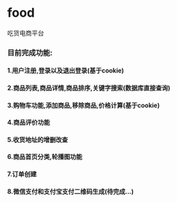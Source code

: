 # food
吃货电商平台

### 目前完成功能:
#### 1.用户注册,登录以及退出登录(基于cookie)
#### 2.商品列表,商品详情,商品排序,关键字搜索(数据库直接查询)
#### 3.购物车功能,添加商品,移除商品,价格计算(基于cookie)
#### 4.商品评价功能
#### 5.收货地址的增删改查
#### 6.商品首页分类,轮播图功能
#### 7.订单创建
#### 8.微信支付和支付宝支付二维码生成(待完成...)
